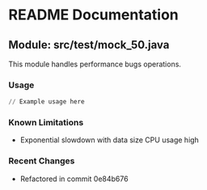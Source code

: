 # README Documentation

## Module: src/test/mock_50.java

This module handles performance bugs operations.

### Usage

```python
// Example usage here
```

### Known Limitations

- Exponential slowdown with data size CPU usage high

### Recent Changes

- Refactored in commit 0e84b676
